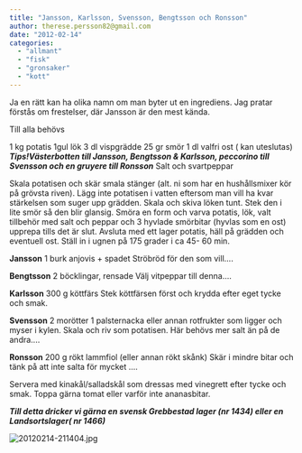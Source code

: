 ```yaml
---
title: "Jansson, Karlsson, Svensson, Bengtsson och Ronsson"
author: therese.persson82@gmail.com
date: "2012-02-14"
categories: 
  - "allmant"
  - "fisk"
  - "gronsaker"
  - "kott"
---
```


Ja en rätt kan ha olika namn om man byter ut en ingrediens. Jag pratar förstås om frestelser, där Jansson är den mest kända.

Till alla behövs

1 kg potatis 1gul lök 3 dl vispgrädde 25 gr smör 1 dl valfri ost ( kan uteslutas) **_Tips!Västerbotten till Jansson, Bengtsson & Karlsson, peccorino till Svensson och en gruyere till Ronsson_** Salt och svartpeppar

Skala potatisen och skär smala stänger (alt. ni som har en hushållsmixer kör på grövsta riven). Lägg inte potatisen i vatten eftersom man vill ha kvar stärkelsen som suger upp grädden. Skala och skiva löken tunt. Stek den i lite smör så den blir glansig. Smöra en form och varva potatis, lök, valt tillbehör med salt och peppar och 3 hyvlade smörbitar (hyvlas som en ost) upprepa tills det är slut. Avsluta med ett lager potatis, häll på grädden och eventuell ost. Ställ in i ugnen på 175 grader i ca 45- 60 min.

**Jansson** 1 burk anjovis + spadet Ströbröd för den som vill....

**Bengtsson** 2 böcklingar, rensade Välj vitpeppar till denna....

**Karlsson** 300 g köttfärs Stek köttfärsen först och krydda efter eget tycke och smak.

**Svensson** 2 morötter 1 palsternacka eller annan rotfrukter som ligger och myser i kylen. Skala och riv som potatisen. Här behövs mer salt än på de andra....

**Ronsson** 200 g rökt lammfiol (eller annan rökt skånk) Skär i mindre bitar och tänk på att inte salta för mycket ....

Servera med kinakål/salladskål som dressas med vinegrett efter tycke och smak. Toppa gärna tomat eller varför inte ananasbitar.

**_Till detta dricker vi gärna en svensk Grebbestad lager (nr 1434) eller en Landsortslager( nr 1466)_**

![20120214-211404.jpg](/static/img/20120214-211404.jpg)
